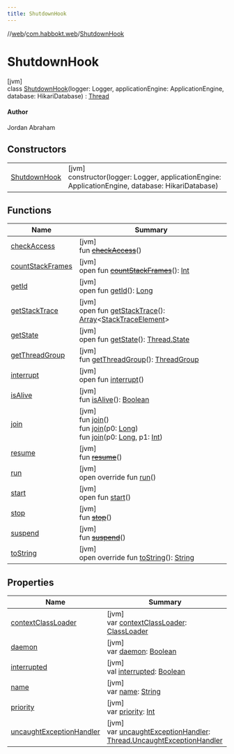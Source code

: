 ```yaml
---
title: ShutdownHook
---
```

//[web](../../../index.html)/[com.habbokt.web](../index.html)/[ShutdownHook](index.html)



# ShutdownHook



[jvm]\
class [ShutdownHook](index.html)(logger: Logger, applicationEngine: ApplicationEngine, database: HikariDatabase) : [Thread](https://docs.oracle.com/javase/8/docs/api/java/lang/Thread.html)

#### Author



Jordan Abraham



## Constructors


| | |
|---|---|
| [ShutdownHook](-shutdown-hook.html) | [jvm]<br>constructor(logger: Logger, applicationEngine: ApplicationEngine, database: HikariDatabase) |


## Functions


| Name | Summary |
|---|---|
| [checkAccess](index.html#78173473%2FFunctions%2F746096328) | [jvm]<br>fun [~~checkAccess~~](index.html#78173473%2FFunctions%2F746096328)() |
| [countStackFrames](index.html#2119597422%2FFunctions%2F746096328) | [jvm]<br>open fun [~~countStackFrames~~](index.html#2119597422%2FFunctions%2F746096328)(): [Int](https://kotlinlang.org/api/latest/jvm/stdlib/kotlin/-int/index.html) |
| [getId](index.html#1154473532%2FFunctions%2F746096328) | [jvm]<br>open fun [getId](index.html#1154473532%2FFunctions%2F746096328)(): [Long](https://kotlinlang.org/api/latest/jvm/stdlib/kotlin/-long/index.html) |
| [getStackTrace](index.html#-1953074182%2FFunctions%2F746096328) | [jvm]<br>open fun [getStackTrace](index.html#-1953074182%2FFunctions%2F746096328)(): [Array](https://kotlinlang.org/api/latest/jvm/stdlib/kotlin/-array/index.html)&lt;[StackTraceElement](https://docs.oracle.com/javase/8/docs/api/java/lang/StackTraceElement.html)&gt; |
| [getState](index.html#-1528754478%2FFunctions%2F746096328) | [jvm]<br>open fun [getState](index.html#-1528754478%2FFunctions%2F746096328)(): [Thread.State](https://docs.oracle.com/javase/8/docs/api/java/lang/Thread.State.html) |
| [getThreadGroup](index.html#1757263054%2FFunctions%2F746096328) | [jvm]<br>fun [getThreadGroup](index.html#1757263054%2FFunctions%2F746096328)(): [ThreadGroup](https://docs.oracle.com/javase/8/docs/api/java/lang/ThreadGroup.html) |
| [interrupt](index.html#-638971094%2FFunctions%2F746096328) | [jvm]<br>open fun [interrupt](index.html#-638971094%2FFunctions%2F746096328)() |
| [isAlive](index.html#-92445750%2FFunctions%2F746096328) | [jvm]<br>fun [isAlive](index.html#-92445750%2FFunctions%2F746096328)(): [Boolean](https://kotlinlang.org/api/latest/jvm/stdlib/kotlin/-boolean/index.html) |
| [join](index.html#-890778781%2FFunctions%2F746096328) | [jvm]<br>fun [join](index.html#-890778781%2FFunctions%2F746096328)()<br>fun [join](index.html#1587127286%2FFunctions%2F746096328)(p0: [Long](https://kotlinlang.org/api/latest/jvm/stdlib/kotlin/-long/index.html))<br>fun [join](index.html#-1662778457%2FFunctions%2F746096328)(p0: [Long](https://kotlinlang.org/api/latest/jvm/stdlib/kotlin/-long/index.html), p1: [Int](https://kotlinlang.org/api/latest/jvm/stdlib/kotlin/-int/index.html)) |
| [resume](index.html#-1122232896%2FFunctions%2F746096328) | [jvm]<br>fun [~~resume~~](index.html#-1122232896%2FFunctions%2F746096328)() |
| [run](run.html) | [jvm]<br>open override fun [run](run.html)() |
| [start](index.html#614703627%2FFunctions%2F746096328) | [jvm]<br>open fun [start](index.html#614703627%2FFunctions%2F746096328)() |
| [stop](index.html#1315242891%2FFunctions%2F746096328) | [jvm]<br>fun [~~stop~~](index.html#1315242891%2FFunctions%2F746096328)() |
| [suspend](index.html#-1383820431%2FFunctions%2F746096328) | [jvm]<br>fun [~~suspend~~](index.html#-1383820431%2FFunctions%2F746096328)() |
| [toString](index.html#-1632822175%2FFunctions%2F746096328) | [jvm]<br>open override fun [toString](index.html#-1632822175%2FFunctions%2F746096328)(): [String](https://kotlinlang.org/api/latest/jvm/stdlib/kotlin/-string/index.html) |


## Properties


| Name | Summary |
|---|---|
| [contextClassLoader](index.html#282378833%2FProperties%2F746096328) | [jvm]<br>var [contextClassLoader](index.html#282378833%2FProperties%2F746096328): [ClassLoader](https://docs.oracle.com/javase/8/docs/api/java/lang/ClassLoader.html) |
| [daemon](index.html#1343080265%2FProperties%2F746096328) | [jvm]<br>var [daemon](index.html#1343080265%2FProperties%2F746096328): [Boolean](https://kotlinlang.org/api/latest/jvm/stdlib/kotlin/-boolean/index.html) |
| [interrupted](index.html#1961623595%2FProperties%2F746096328) | [jvm]<br>val [interrupted](index.html#1961623595%2FProperties%2F746096328): [Boolean](https://kotlinlang.org/api/latest/jvm/stdlib/kotlin/-boolean/index.html) |
| [name](index.html#425282850%2FProperties%2F746096328) | [jvm]<br>var [name](index.html#425282850%2FProperties%2F746096328): [String](https://kotlinlang.org/api/latest/jvm/stdlib/kotlin/-string/index.html) |
| [priority](index.html#-2119236567%2FProperties%2F746096328) | [jvm]<br>var [priority](index.html#-2119236567%2FProperties%2F746096328): [Int](https://kotlinlang.org/api/latest/jvm/stdlib/kotlin/-int/index.html) |
| [uncaughtExceptionHandler](index.html#-613301027%2FProperties%2F746096328) | [jvm]<br>var [uncaughtExceptionHandler](index.html#-613301027%2FProperties%2F746096328): [Thread.UncaughtExceptionHandler](https://docs.oracle.com/javase/8/docs/api/java/lang/Thread.UncaughtExceptionHandler.html) |

